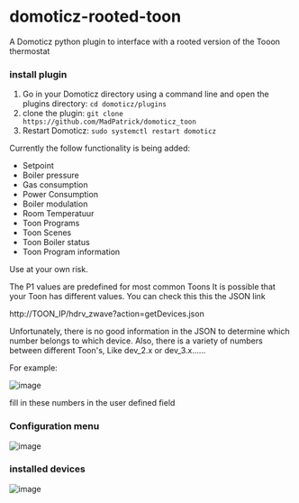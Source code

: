 # domoticz-rooted-toon

A Domoticz python plugin to interface with a rooted version of the Tooon thermostat


### install plugin
1. Go in your Domoticz directory using a command line and open the plugins directory:
 ```cd domoticz/plugins```
2. clone the plugin:
 ```git clone https://github.com/MadPatrick/domoticz_toon```
2. Restart Domoticz:
 ```sudo systemctl restart domoticz```
 
 
Currently the follow functionality is being added:
- Setpoint
- Boiler pressure
- Gas consumption
- Power Consumption
- Boiler modulation
- Room Temperatuur
- Toon Programs
- Toon Scenes
- Toon Boiler status
- Toon Program information

Use at your own risk.

The P1 values are predefined for most common Toons
It is possible that your Toon has different values. 
You can check this this the JSON link

http://TOON_IP/hdrv_zwave?action=getDevices.json
 
Unfortunately, there is no good information in the JSON to determine which number belongs to which device.
Also, there is a variety of numbers between different Toon's, Like dev_2.x or dev_3.x...... 

For example:


![image](https://user-images.githubusercontent.com/81873830/214092186-e73b1482-96ec-4488-b056-1754836a0d1b.png)

fill in these numbers in the user defined field
### Configuration menu
![image](https://user-images.githubusercontent.com/81873830/214091415-6063c7d8-8e4b-46f3-b1e6-c2dfb01d9e1e.png)

### installed devices
![image](https://user-images.githubusercontent.com/81873830/210851429-d6085416-cc71-4519-8603-94d8226793e3.png)

